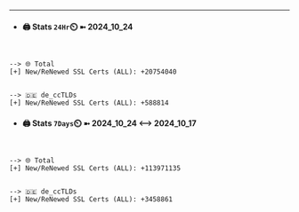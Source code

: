 

---
- #### 🖨️ **Stats** `24Hr`⏲️ ➼ 2024_10_24
```console


--> 🌐 Total
[+] New/ReNewed SSL Certs (ALL): +20754040


--> 🇩🇪 de_ccTLDs
[+] New/ReNewed SSL Certs (ALL): +588814

```

- #### 🖨️ **Stats** `7Days`⏲️ ➼ 2024_10_24 <--> 2024_10_17
```console


--> 🌐 Total
[+] New/ReNewed SSL Certs (ALL): +113971135


--> 🇩🇪 de_ccTLDs
[+] New/ReNewed SSL Certs (ALL): +3458861

```

